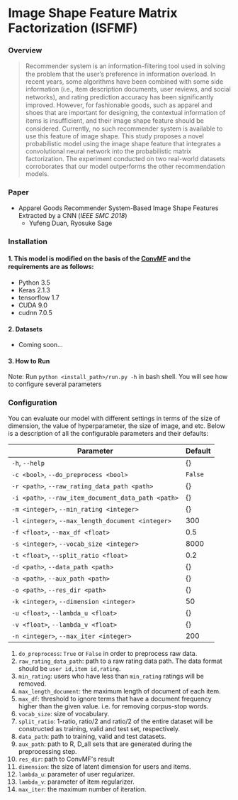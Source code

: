 # Image Shape Feature Matrix Factorization (ISFMF)

### Overview
> Recommender system is an information-ﬁltering tool used in solving the problem that the user’s preference in information overload. In recent years, some algorithms have been combined with some side information (i.e., item description documents, user reviews, and social networks), and rating prediction accuracy has been signiﬁcantly improved. However, for fashionable goods, such as apparel and shoes that are important for designing, the contextual information of items is insufﬁcient, and their image shape feature should be considered. Currently, no such recommender system is available to use this feature of image shape. This study proposes a novel probabilistic model using the image shape feature that integrates a convolutional neural network into the probabilistic matrix factorization. The experiment conducted on two real-world datasets corroborates that our model outperforms the other recommendation models. 

### Paper
- Apparel Goods Recommender System-Based Image Shape Features Extracted by a CNN (*IEEE SMC 2018*)
  - Yufeng Duan, Ryosuke Sage

### Installation

#### 1. This model is modiﬁed on the basis of the [ConvMF](http://dm.postech.ac.kr/~cartopy/ConvMF/) and the requirements are as follows:

- Python 3.5
- Keras 2.1.3
- tensorflow 1.7
- CUDA 9.0
- cudnn 7.0.5

#### 2. Datasets
- Coming soon...

#### 3. How to Run

Note: Run `python <install_path>/run.py -h` in bash shell. You will see how to configure several parameters

### Configuration
You can evaluate our model with different settings in terms of the size of dimension, the value of hyperparameter, the size of image, and etc. Below is a description of all the configurable parameters and their defaults:

Parameter | Default
---       | ---
`-h`, `--help` | {}
`-c <bool>`, `--do_preprocess <bool>` | `False`
`-r <path>`, `--raw_rating_data_path <path>` | {}
`-i <path>`, `--raw_item_document_data_path <path>`| {}
`-m <integer>`, `--min_rating <integer>` | {}
`-l <integer>`, `--max_length_document <integer>` | 300
`-f <float>`, `--max_df <float>` | 0.5
`-s <integer>`, `--vocab_size <integer>` | 8000
`-t <float>`, `--split_ratio <float>` | 0.2
`-d <path>`, `--data_path <path>` | {}
`-a <path>`, `--aux_path <path>` | {}
`-o <path>`, `--res_dir <path>` | {}
`-k <integer>`, `--dimension <integer>` | 50
`-u <float>`, `--lambda_u <float>` | {}
`-v <float>`, `--lambda_v <float>` | {}
`-n <integer>`, `--max_iter <integer>` | 200

1. `do_preprocess`: `True` or `False` in order to preprocess raw data.
2. `raw_rating_data_path`: path to a raw rating data path. The data format should be `user id,item id,rating`.
3. `min_rating`: users who have less than `min_rating` ratings will be removed.
4. `max_length_document`: the maximum length of document of each item.
5. `max_df`: threshold to ignore terms that have a document frequency higher than the given value. i.e. for removing corpus-stop words.
6. `vocab_size`: size of vocabulary.
7. `split_ratio`: 1-ratio, ratio/2 and ratio/2 of the entire dataset will be constructed as training, valid and test set, respectively.
8. `data_path`: path to training, valid and test datasets.
9. `aux_path`: path to R, D_all sets that are generated during the preprocessing step.
10. `res_dir`: path to ConvMF's result
14. `dimension`: the size of latent dimension for users and items.
15. `lambda_u`: parameter of user regularizer.
16. `lambda_v`: parameter of item regularizer.
17. `max_iter`: the maximum number of iteration.